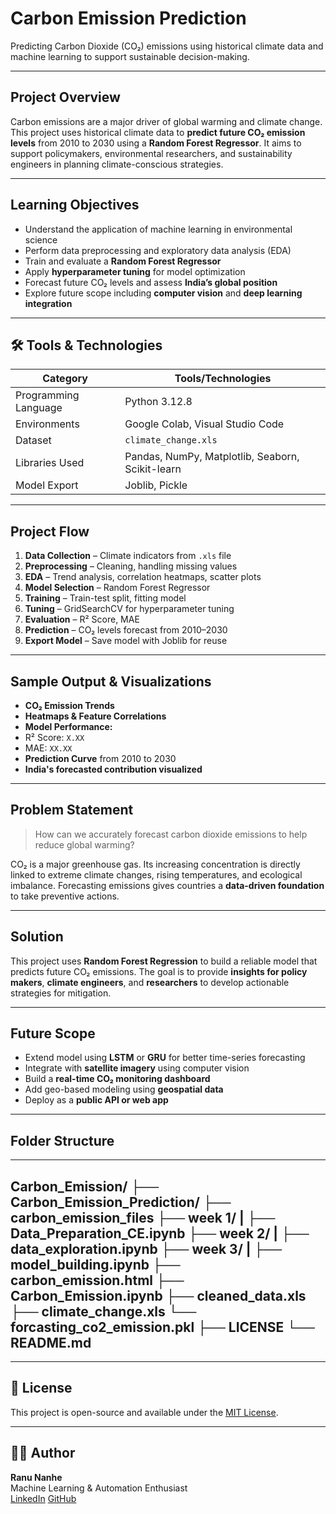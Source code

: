 #  Carbon Emission Prediction 

Predicting Carbon Dioxide (CO₂) emissions using historical climate data and machine learning to support sustainable decision-making.

---

##  Project Overview

Carbon emissions are a major driver of global warming and climate change. This project uses historical climate data to **predict future CO₂ emission levels** from 2010 to 2030 using a **Random Forest Regressor**. It aims to support policymakers, environmental researchers, and sustainability engineers in planning climate-conscious strategies.

---

##  Learning Objectives

- Understand the application of machine learning in environmental science
- Perform data preprocessing and exploratory data analysis (EDA)
- Train and evaluate a **Random Forest Regressor**
- Apply **hyperparameter tuning** for model optimization
- Forecast future CO₂ levels and assess **India’s global position**
- Explore future scope including **computer vision** and **deep learning integration**

---

## 🛠 Tools & Technologies

| Category              | Tools/Technologies                                |
|-----------------------|---------------------------------------------------|
| Programming Language  | Python 3.12.8                                     |
| Environments          | Google Colab, Visual Studio Code                  |
| Dataset               | `climate_change.xls`                              |
| Libraries Used        | Pandas, NumPy, Matplotlib, Seaborn, Scikit-learn  |
| Model Export          | Joblib, Pickle                                    |

---

##  Project Flow

1. **Data Collection** – Climate indicators from `.xls` file  
2. **Preprocessing** – Cleaning, handling missing values  
3. **EDA** – Trend analysis, correlation heatmaps, scatter plots  
4. **Model Selection** – Random Forest Regressor  
5. **Training** – Train-test split, fitting model  
6. **Tuning** – GridSearchCV for hyperparameter tuning  
7. **Evaluation** – R² Score, MAE  
8. **Prediction** – CO₂ levels forecast from 2010–2030  
9. **Export Model** – Save model with Joblib for reuse  

---

##  Sample Output & Visualizations

-  **CO₂ Emission Trends**
-  **Heatmaps & Feature Correlations**
-  **Model Performance:**
  - R² Score: `X.XX`  
  - MAE: `XX.XX`
-  **Prediction Curve** from 2010 to 2030
-  **India's forecasted contribution visualized**

---

##  Problem Statement

> How can we accurately forecast carbon dioxide emissions to help reduce global warming?

CO₂ is a major greenhouse gas. Its increasing concentration is directly linked to extreme climate changes, rising temperatures, and ecological imbalance. Forecasting emissions gives countries a **data-driven foundation** to take preventive actions.

---

##  Solution

This project uses **Random Forest Regression** to build a reliable model that predicts future CO₂ emissions. The goal is to provide **insights for policy makers**, **climate engineers**, and **researchers** to develop actionable strategies for mitigation.

---

##  Future Scope

-  Extend model using **LSTM** or **GRU** for better time-series forecasting  
-  Integrate with **satellite imagery** using computer vision  
-  Build a **real-time CO₂ monitoring dashboard**  
-  Add geo-based modeling using **geospatial data**  
-  Deploy as a **public API or web app**

---

##  Folder Structure

---
Carbon_Emission/
├── Carbon_Emission_Prediction/
       ├── carbon_emission_files
       ├── week 1/
       |     ├──  Data_Preparation_CE.ipynb
       ├── week 2/
       |     ├── data_exploration.ipynb
       ├── week 3/
       |     ├── model_building.ipynb
       ├── carbon_emission.html
       ├── Carbon_Emission.ipynb
       ├── cleaned_data.xls
       ├── climate_change.xls
       └── forcasting_co2_emission.pkl
├── LICENSE
└── README.md
---

---
## 📄 License

This project is open-source and available under the [MIT License](LICENSE).

---

## 🙋‍♂️ Author

**Ranu Nanhe**  
Machine Learning & Automation Enthusiast  
[LinkedIn](https://www.linkedin.com) 
[GitHub](https://github.com)
